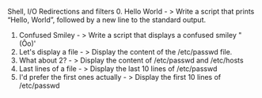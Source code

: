 Shell, I/O Redirections and filters
0. Hello World - > Write a script that prints “Hello, World”, followed by a new line to the standard output.
1. Confused Smiley - > Write a script that displays a confused smiley "(Ôo)'
2. Let's display a file - > Display the content of the /etc/passwd file.
3. What about 2? - > Display the content of /etc/passwd and /etc/hosts
4. Last lines of a file - > Display the last 10 lines of /etc/passwd
5. I'd prefer the first ones actually - > Display the first 10 lines of /etc/passwd
